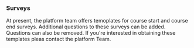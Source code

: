 ### Surveys 
At present, the platform team offers temoplates for course start and course end surveys. Additional questions to these surveys can be added. Questions can also be removed.
If you're interested in obtaining these templates pleas contact the platform Team.